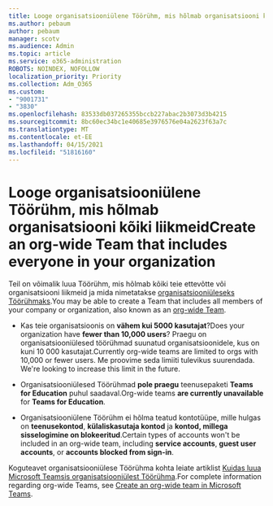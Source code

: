 ```yaml
---
title: Looge organisatsiooniülene Töörühm, mis hõlmab organisatsiooni kõiki liikmeid
ms.author: pebaum
author: pebaum
manager: scotv
ms.audience: Admin
ms.topic: article
ms.service: o365-administration
ROBOTS: NOINDEX, NOFOLLOW
localization_priority: Priority
ms.collection: Adm_O365
ms.custom:
- "9001731"
- "3830"
ms.openlocfilehash: 83533db037265355bccb227abac2b3073d3b4215
ms.sourcegitcommit: 8bc60ec34bc1e40685e3976576e04a2623f63a7c
ms.translationtype: MT
ms.contentlocale: et-EE
ms.lasthandoff: 04/15/2021
ms.locfileid: "51816160"
---
```

# <a name="create-an-org-wide-team-that-includes-everyone-in-your-organization"></a><span data-ttu-id="3bfe6-102">Looge organisatsiooniülene Töörühm, mis hõlmab organisatsiooni kõiki liikmeid</span><span class="sxs-lookup"><span data-stu-id="3bfe6-102">Create an org-wide Team that includes everyone in your organization</span></span>

<span data-ttu-id="3bfe6-103">Teil on võimalik luua Töörühm, mis hõlmab kõiki teie ettevõtte või organisatsiooni liikmeid ja mida nimetatakse [organisatsiooniüleseks Töörühmaks](https://docs.microsoft.com/microsoftteams/create-an-org-wide-team).</span><span class="sxs-lookup"><span data-stu-id="3bfe6-103">You may be able to create a Team that includes all members of your company or organization, also known as an [org-wide Team](https://docs.microsoft.com/microsoftteams/create-an-org-wide-team).</span></span>

- <span data-ttu-id="3bfe6-104">Kas teie organisatsioonis on **vähem kui 5000 kasutajat**?</span><span class="sxs-lookup"><span data-stu-id="3bfe6-104">Does your organization have **fewer than 10,000 users**?</span></span> <span data-ttu-id="3bfe6-105">Praegu on organisatsiooniülesed töörühmad suunatud organisatsioonidele, kus on kuni 10 000 kasutajat.</span><span class="sxs-lookup"><span data-stu-id="3bfe6-105">Currently org-wide teams are limited to orgs with 10,000 or fewer users.</span></span> <span data-ttu-id="3bfe6-106">Me proovime seda limiiti tulevikus suurendada. </span><span class="sxs-lookup"><span data-stu-id="3bfe6-106">We're looking to increase this limit in the future.</span></span>

- <span data-ttu-id="3bfe6-107">Organisatsiooniülesed Töörühmad **pole praegu** teenusepaketi **Teams for Education** puhul saadaval.</span><span class="sxs-lookup"><span data-stu-id="3bfe6-107">Org-wide teams **are currently unavailable** for **Teams for Education**.</span></span>

- <span data-ttu-id="3bfe6-108">Organisatsiooniülene Töörühm ei hõlma teatud kontotüüpe, mille hulgas on **teenusekontod**, **külaliskasutaja kontod** ja **kontod, millega sisselogimine on blokeeritud**.</span><span class="sxs-lookup"><span data-stu-id="3bfe6-108">Certain types of accounts won't be included in an org-wide team, including **service accounts**, **guest user accounts**, or **accounts blocked from sign-in**.</span></span>

<span data-ttu-id="3bfe6-109">Koguteavet organisatsiooniülese Töörühma kohta leiate artiklist [Kuidas luua Microsoft Teamsis organisatsiooniülest Töörühma](https://docs.microsoft.com/microsoftteams/create-an-org-wide-team).</span><span class="sxs-lookup"><span data-stu-id="3bfe6-109">For complete information regarding org-wide Teams, see [Create an org-wide team in Microsoft Teams](https://docs.microsoft.com/microsoftteams/create-an-org-wide-team).</span></span> 
